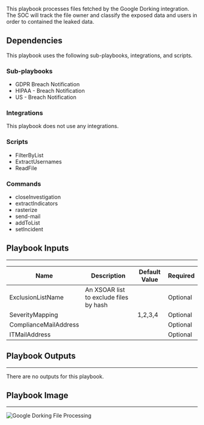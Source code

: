 This playbook processes files fetched by the Google Dorking integration.
The SOC will track the file owner and classify the exposed data and users in order to contained the leaked data.

## Dependencies
This playbook uses the following sub-playbooks, integrations, and scripts.

### Sub-playbooks
* GDPR Breach Notification
* HIPAA - Breach Notification
* US - Breach Notification

### Integrations
This playbook does not use any integrations.

### Scripts
* FilterByList
* ExtractUsernames
* ReadFile

### Commands
* closeInvestigation
* extractIndicators
* rasterize
* send-mail
* addToList
* setIncident

## Playbook Inputs
---

| **Name** | **Description** | **Default Value** | **Required** |
| --- | --- | --- | --- |
| ExclusionListName | An XSOAR list to exclude files by hash |  | Optional |
| SeverityMapping |  | 1,2,3,4 | Optional |
| ComplianceMailAddress |  |  | Optional |
| ITMailAddress |  |  | Optional |

## Playbook Outputs
---
There are no outputs for this playbook.

## Playbook Image
---
![Google Dorking File Processing](../doc_files/Google_Dorking_File_Processing.png)